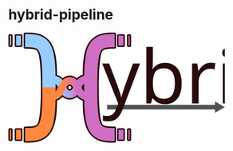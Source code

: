 # hybrid-pipeline
![hybrid image](https://github.com/ScottMastro/hybrid-pipeline/blob/master/hybrid.svg)
